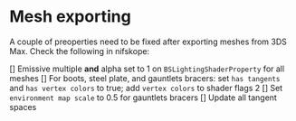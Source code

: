 # Mesh exporting

A couple of preoperties need to be fixed after exporting meshes from 3DS Max. Check the following in nifskope:

[] Emissive multiple **and** alpha set to 1 on `BSLightingShaderProperty` for all meshes
[] For boots, steel plate, and gauntlets bracers: set `has tangents` and `has vertex colors` to true; add `vertex colors` to shader flags 2
[] Set `environment map scale` to 0.5 for gauntlets bracers
[] Update all tangent spaces
